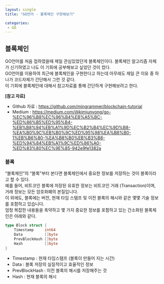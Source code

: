 ```yaml
---
layout: single
title: "GO언어 - 블록체인 구현해보기"

categories:
 - GO
---
```


## 블록체인
GO언어를 처음 접하였을때 제일 관심있었던게 블록체인이다. 블록체인 알고리즘 자체가 신기하였고 나도 이 기회에 공부해보고 싶었던 것이 컸다. <br>
GO언어를 이용하여 최근에 블록체인을 구현한다고 하는데 아무래도 제일 큰 이유 중 하나가 코드자체가 간단해서 그런 것 같다. <br>
이 기회에 블록체인에 대해서 참고자료를 통해 간단하게 구현해보려고 한다. <br>


**[참고 자료]**
- Github 자료 : <https://github.com/mingrammer/blockchain-tutorial>
- Medium : <https://medium.com/@kimjunyong/go-%EC%96%B8%EC%96%B4%EB%A5%BC-%ED%86%B5%ED%95%B4-%EB%B8%94%EB%A1%9D%EC%B2%B4%EC%9D%B8-%EA%B0%9C%EB%B0%9C%ED%95%98%EA%B8%B0-1%EB%B6%80-%EA%B8%B0%EB%B3%B8-%ED%94%84%EB%A1%9C%ED%86%A0-%ED%83%80%EC%9E%85-942e9fe1382a>


### 블록
“블록체인”의 “블록”부터 본다면 블록체인에서 중요한 정보를 저장하는 것이 블록이라고 할 수 있다. <br>
예를 들어, 비트코인 블록에 저장된 유효한 정보는 비트코인 거래 (Transaction)이며, 거래 정보는 모든 암호화폐의 본질입니다. <br>
이 외에도, 블록에는 버전, 현재 타임 스탬프 및 이전 블록의 해시와 같은 몇몇 기술 정보를 포함하고 있습니다. <br>
엄청 복잡한 내용들을 축약하고 몇 가지 중요한 정보를 포함하고 있는 간소화된 블록체인은 아래와 같다. <br>
```go
type Block struct {
    Timestamp     int64
    Data          []byte
    PrevBlockHash []byte
    Hash          []byte
}
```

- Timestamp : 현재 타임스탬프 (블록이 만들어 지는 시간)
- Data : 블록 저장의 실질적이고 효율적인 정보
- PrevBlockHash : 이전 블록의 해시를 저장해주는 것
- Hash : 현재 블록의 해시

